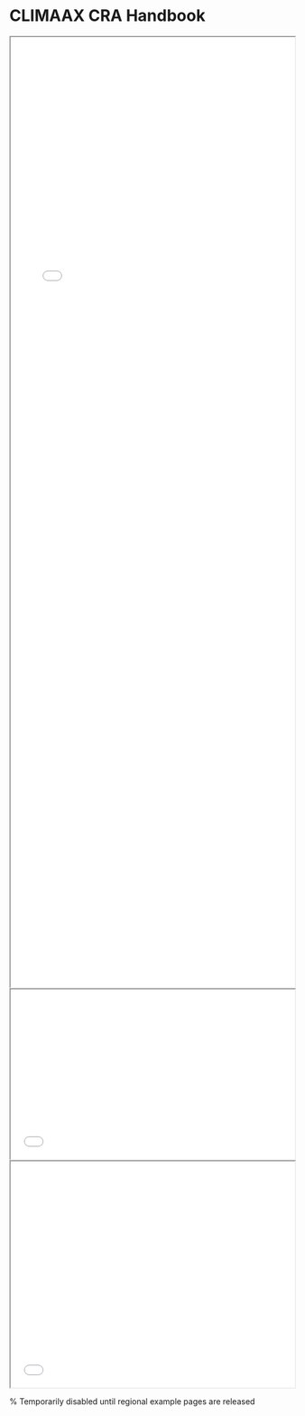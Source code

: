 # CLIMAAX CRA Handbook


<iframe src="iframes/home/index.html" name="iframe_home" width="100%" height="1680px"></iframe>

<iframe src="iframes/home/cra_map_example_text.html" width="100%" height="300px"></iframe>

<iframe src="iframes/home/cra_map_example.html" width="100%" height="400px"></iframe>

% Temporarily disabled until regional example pages are released
<iframe style="display:none;" src="iframes/home/hazard_examples.html" width="100%" height="1000px"></iframe>
